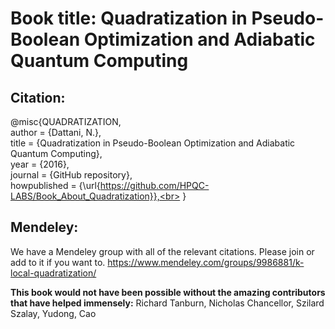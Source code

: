 # Book title: Quadratization in Pseudo-Boolean Optimization and Adiabatic Quantum Computing

## Citation:
@misc{QUADRATIZATION,<br>
  author = {Dattani, N.},<br>
  title = {Quadratization in Pseudo-Boolean Optimization and Adiabatic Quantum Computing},<br>
  year = {2016},<br>
  journal = {GitHub repository},<br>
  howpublished = {\url{https://github.com/HPQC-LABS/Book_About_Quadratization}},<br>
}

## Mendeley:
We have a Mendeley group with all of the relevant citations. Please join or add to it if you want to.
https://www.mendeley.com/groups/9986881/k-local-quadratization/

<b>This book would not have been possible without the amazing contributors that have helped immensely:</b>
Richard Tanburn, Nicholas Chancellor, Szilard Szalay, Yudong, Cao
